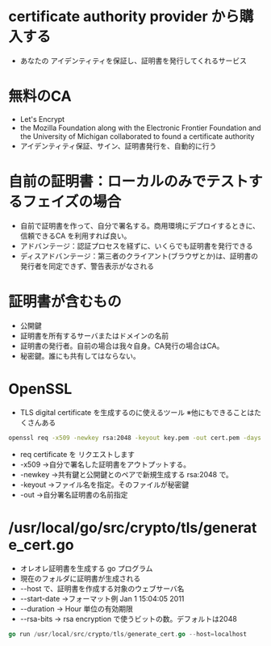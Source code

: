 
# certificate authority provider から購入する
* あなたの アイデンティティを保証し、証明書を発行してくれるサービス

# 無料のCA
* Let's Encrypt
* the Mozilla Foundation along with the Electronic Frontier Foundation and the University of Michigan collaborated to found a certificate authority
* アイデンティティ保証、サイン、証明書発行を、自動的に行う

# 自前の証明書：ローカルのみでテストするフェイズの場合
* 自前で証明書を作って、自分で署名する。商用環境にデプロイするときに、信頼できるCA を利用すれば良い。
* アドバンテージ：認証プロセスを経ずに、いくらでも証明書を発行できる
* ディスアドバンテージ：第三者のクライアント(ブラウザとか)は、証明書の発行者を同定できず、警告表示がなされる

# 証明書が含むもの
* 公開鍵
* 証明書を所有するサーバまたはドメインの名前
* 証明書の発行者。自前の場合は我々自身。CA発行の場合はCA。
* 秘密鍵。誰にも共有してはならない。

# OpenSSL
* TLS digital certificate を生成するのに使えるツール ※他にもできることはたくさんある
```sh
     openssl req -x509 -newkey rsa:2048 -keyout key.pem -out cert.pem -days 365
```
* req certificate を リクエストします
* -x509 →自分で署名した証明書をアウトプットする。
* -newkey →共有鍵と公開鍵とのペアで新規生成する rsa:2048 で。
* -keyout →ファイル名を指定。そのファイルが秘密鍵
* -out →自分署名証明書の名前指定

# /usr/local/go/src/crypto/tls/generate_cert.go
* オレオレ証明書を生成する go プログラム
* 現在のフォルダに証明書が生成される
* --host で、証明書を作成する対象のウェブサーバ名
* --start-date  →フォーマット例 Jan 1 15:04:05 2011
* --duration -> Hour 単位の有効期限
* --rsa-bits -> rsa encryption で使うビットの数。デフォルトは2048

```go
go run /usr/local/src/crypto/tls/generate_cert.go --host=localhost
```
